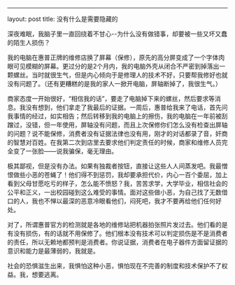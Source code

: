 ---
layout: post
title: 没有什么是需要隐藏的

深夜难眠，我脑子里一直回绕着不甘心--为什么没有做错事，却要被一些又坏又蠢的陌生人损伤？

我的电脑在惠普正牌的维修店换了屏幕（保修），原先的高分屏变成了一个字体肉眼可见模糊的屏幕。更过分的是2个月内，我的电脑外壳从闭合不严密到掉落出一颗螺丝。当时就很生气，但是内心倾向于是修理人的技术不好，只要帮我修好也就没有问题了。（还有更糟糕的是我的家人一掀开电脑，屏轴断掉了，我很生气。）

商家态度一开始很好，“相信我的话”，要走了电脑掉下来的螺丝，然后要求等消息。我没有想到，他们拿走了我最后的证据。一周后，惠普给我来了电话，首先问我事情的经过，如实相告；然后转移到我的电脑上的擦伤，我的电脑在一年前被刮蹭过，没错，但一年使用，屏轴没有问题，而且上次保修你们怎么没有检查出屏轴的问题？说不能保修，消费者没有证据法律也没有用，刚才的对话都录了音，奸商的智慧对百姓。在我第二次到店里去要求他们判定责任的时候，商家和维修人员完全变了一张脸——说我骗保，毫无理由。

极其鄙视，但是没有办法。如果有独裁者按钮，直接让这些人人间蒸发吧。我最憎恨做些小恶的苍蝇了！他们得不到惩罚，我却要承担代价，内心一百个委屈，加上看到父母甘愿吃亏的样子，怎么能不愤怒？我，苦苦求学，大学毕业，相信社会的公平和正义，一出校园碰到这么难受的事情。面对这些做小恶，为自己找了无数借口的人，我也不惮以最深的恶意冷眼看他们，闷死吧，我才不要再给他们任何好处。

对了，所谓惠普官方的检测就是各地的维修站把机器拍张照片发过去。他们看的是有没有损伤，有的话就不用保修了。他们根本没有技术可以判定损伤是不是消费者的责任，所以无赖地都预判是消费者。你说证据，消费者在电子器件方面留证据的意识和能力是最薄弱的，我就是。

社会的恐惧滋生出来，我惧怕这种小恶，惧怕现在不完善的制度和技术保护不了权益。我，想要逃离。